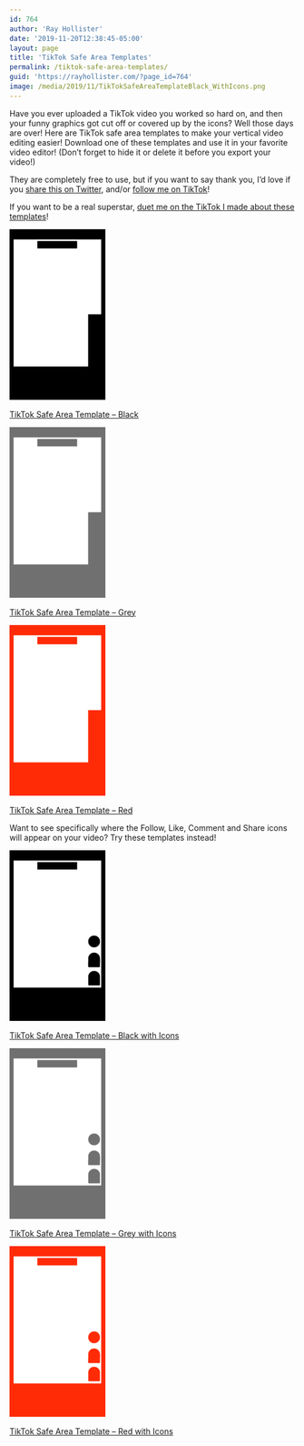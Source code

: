 ```yaml
---
id: 764
author: 'Ray Hollister'
date: '2019-11-20T12:38:45-05:00'
layout: page
title: 'TikTok Safe Area Templates'
permalink: /tiktok-safe-area-templates/
guid: 'https://rayhollister.com/?page_id=764'
image: /media/2019/11/TikTokSafeAreaTemplateBlack_WithIcons.png
---
```

Have you ever uploaded a TikTok video you worked so hard on, and then your funny graphics got cut off or covered up by the icons? Well those days are over! Here are TikTok safe area templates to make your vertical video editing easier! Download one of these templates and use it in your favorite video editor! (Don’t forget to hide it or delete it before you export your video!)

They are completely free to use, but if you want to say thank you, I’d love if you [share this on Twitter](https://twitter.com/intent/tweet?text=Make%20your%20TikTok%20video%20graphics%20better%20with%20these%20free%20safe%20area%20templates!%20https://rayhollister.com/tiktok-safe-area-templates), and/or [follow me on TikTok](http://tiktok.com/@rayhollister3)!

If you want to be a real superstar, [duet me on the TikTok I made about these templates](https://www.tiktok.com/@rayhollister3/video/6761540483262041350)!

[![](/media/2019/11/TikTokSafeAreaTemplateBlack-169x300.png)](/media/2019/11/TikTokSafeAreaTemplateBlack.png)

[TikTok Safe Area Template – Black](/media/2019/11/TikTokSafeAreaTemplateBlack.png)

[![](/media/2019/11/TikTokSafeAreaTemplateGrey-169x300.png)](/media/2019/11/TikTokSafeAreaTemplateGrey.png)

[TikTok Safe Area Template – Grey](/media/2019/11/TikTokSafeAreaTemplateGrey.png)

[![](/media/2019/11/TikTokSafeAreaTemplateRed-169x300.png)](/media/2019/11/TikTokSafeAreaTemplateRed.png)

[TikTok Safe Area Template – Red](/media/2019/11/TikTokSafeAreaTemplateRed.png)

Want to see specifically where the Follow, Like, Comment and Share icons will appear on your video? Try these templates instead!

[![](/media/2019/11/TikTokSafeAreaTemplateBlack_WithIcons-169x300.png)](/media/2019/11/TikTokSafeAreaTemplateBlack_WithIcons.png)

[TikTok Safe Area Template – Black with Icons](/media/2019/11/TikTokSafeAreaTemplateBlack_WithIcons.png)

[![](/media/2019/11/TikTokSafeAreaTemplateGrey_WithIcons-169x300.png)](/media/2019/11/TikTokSafeAreaTemplateGrey_WithIcons.png)

[TikTok Safe Area Template – Grey with Icons](/media/2019/11/TikTokSafeAreaTemplateGrey_WithIcons.png)

[![](/media/2019/11/TikTokSafeAreaTemplateRed_WithIcons-169x300.png)](/media/2019/11/TikTokSafeAreaTemplateRed_WithIcons.png)

[TikTok Safe Area Template – Red with Icons](/media/2019/11/TikTokSafeAreaTemplateRed_WithIcons.png)